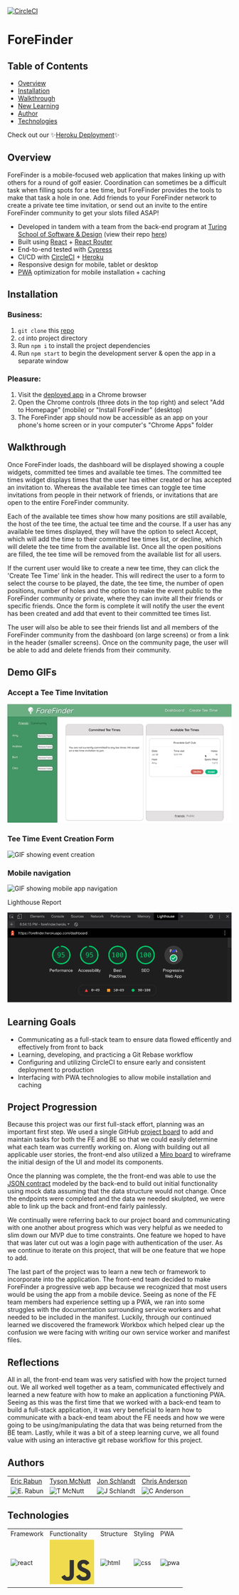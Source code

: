 [![CircleCI](https://circleci.com/gh/foreFinder/fore-finder-fe/tree/main.svg?style=shield)](https://circleci.com/gh/foreFinder/fore-finder-fe/tree/main)

# ForeFinder


## Table of Contents

* [Overview](#overview)
* [Installation](#installation)
* [Walkthrough](#walkthrough)
* [New Learning](#newlearning)
* [Author](#author)
* [Technologies](#technologies)

Check out our ✨[Heroku Deployment](https://forefinder.herokuapp.com/dashboard)✨


## Overview
ForeFinder is a mobile-focused web application that makes linking up with others for a round of golf easier. Coordination can sometimes be a difficult task when filling spots for a tee time, but ForeFinder provides the tools to make that task a hole in one. Add friends to your ForeFinder network to create a private tee time invitation, or send out an invite to the entire ForeFinder community to get your slots filled ASAP!

 - Developed in tandem with a team from the back-end program at [Turing School of Software & Design](https://turing.edu/) (view their repo [here](https://forefinder.herokuapp.com/dashboard))
 - Built using [React](https://reactjs.org/) + [React Router](reactrouter.com)
 - End-to-end tested with [Cypress](cypress.io)
 - CI/CD with [CircleCI](circleci.com) + [Heroku](heroku.com)
 - Responsive design for mobile, tablet or desktop
 - [PWA](https://developer.mozilla.org/en-US/docs/Web/Progressive_web_apps) optimization for mobile installation + caching


## Installation

### Business:
1. `git clone` this [repo](https://github.com/foreFinder/fore-finder-fe)
2. `cd` into project directory
3. Run `npm i` to install the project dependencies
4. Run `npm start` to begin the development server & open the app in a separate window

### Pleasure:
1. Visit the [deployed app](https://forefinder.herokuapp.com/dashboard) in a Chrome browser
2. Open the Chrome controls (three dots in the top right) and select "Add to Homepage" (mobile) or "Install ForeFinder" (desktop)
3. The ForeFinder app should now be accessible as an app on your phone's home screen or in your computer's "Chrome Apps" folder

## Walkthrough

Once ForeFinder loads, the dashboard will be displayed showing a couple widgets, committed tee times and available tee times.  The committed tee times widget displays times that the user has either created or has accepted an invitation to.  Whereas the available tee times can toggle tee time invitations from people in their network of friends, or invitations that are open to the entire ForeFinder community.  

Each of the available tee times show how many positions are still available, the host of the tee time, the actual tee time and the course.  If a user has any available tee times displayed, they will have the option to select Accept, which will add the time to their committed tee times list, or decline, which will delete the tee time from the available list.  Once all the open positions are filled, the tee time will be removed from the available list for all users.

If the current user would like to create a new tee time, they can click the 'Create Tee Time' link in the header.  This will redirect the user to a form to select the course to be played, the date, the tee time, the number of open positions, number of holes and the option to make the event public to the ForeFinder community or private, where they can invite all their friends or specific friends.  Once the form is complete it will notify the user the event has been created and add that event to their committed tee times list. 

The user will also be able to see their friends list and all members of the ForeFinder community from the dashboard (on large screens) or from a link in the header (smaller screens).  Once on the community page, the user will be able to add and delete friends from their community.  


## Demo GIFs

### Accept a Tee Time Invitation

<!-- <img src='' width="400"> -->
![GIF showing an invite accept](./docs/inviteaction.gif)

### Tee Time Event Creation Form

<!-- <img src='' width='400'> -->
![GIF showing event creation](./docs/formsubmission.gif)
                   
### Mobile navigation

![GIF showing mobile app navigation](./docs/mobileNav.gif)
<!-- <img src='' width='400'> -->


Lighthouse Report 

![Lighthouse Report](./docs/lighthouse.png)


## Learning Goals
- Communicating as a full-stack team to ensure data flowed efficently and effectively from front to back
- Learning, developing, and practicing a Git Rebase workflow
- Configuring and utilizing CircleCI to ensure early and consistent deployment to production
- Interfacing with PWA technologies to allow mobile installation and caching


## Project Progression

Because this project was our first full-stack effort, planning was an important first step. We used a single GitHub [project board](https://github.com/orgs/foreFinder/projects/1) to add and maintain tasks for both the FE and BE so that we could easily determine what each team was currently working on. Along with building out all applicable user stories, the front-end also utilized a [Miro board](https://miro.com/app/board/o9J_l7sQVZc=/) to wireframe the initial design of the UI and model its components.

Once the planning was complete, the the front-end was able to use the [JSON contract](https://miro.com/app/board/o9J_l7sQVZc=/) modeled by the back-end to build out initial functionality using mock data assuming that the data structure would not change. Once the endpoints were completed and the data we needed skulpted, we were able to link up the back and front-end fairly painlessly.

We continually were referring back to our project board and communicating with one another about progress which was very helpful as we needed to slim down our MVP due to time constraints.  One feature we hoped to have that was later cut out was a login page with authentication of the user.  As we continue to iterate on this project, that will be one feature that we hope to add.  

The last part of the project was to learn a new tech or framework to incorporate into the application.  The front-end team decided to make ForeFinder a progressive web app because we recognized that most users would be using the app from a mobile device.  Seeing as none of the FE team members had experience setting up a PWA, we ran into some struggles with the documentation surrounding service workers and what needed to be included in the manifest.  Luckily, through our continued learned we discovered the framework Workbox which helped clear up the confusion we were facing with writing our own service worker and manifest files. 


## Reflections

All in all, the front-end team was very satisfied with how the project turned out.  We all worked well together as a team, communicated effectively and learned a new feature with how to make an application a functioning PWA.  Seeing as this was the first time that we worked with a back-end team to build a full-stack application, it was very beneficial to learn how to communicate with a back-end team about the FE needs and how we were going to be using/manipulating the data that was being returned from the BE team. Lastly, while it was a bit of a steep learning curve, we all found value with using an interactive git rebase workflow for this project.  

## Authors
<table>
    <tr>
        <td><a href="https://github.com/errabun">Eric Rabun</td>
        <td> <a href="https://github.com/tysnj">Tyson McNutt</td>
        <td><a href="https://github.com/jon-schlandt">Jon Schlandt</td>
        <td><a href="https://github.com/mistercanderson">Chris Anderson</td>
    </tr>
    </tr>
        <td><img src="https://avatars.githubusercontent.com/u/73191225?v=4" alt="E. Rabun" width="125" height="auto" /></td>
        <td><img src="https://avatars.githubusercontent.com/u/65634894?v=4" alt="T McNutt" width="125" height="auto" /></td>
        <td><img src="https://avatars.githubusercontent.com/u/75702270?v=4" alt="J Schlandt" width="125" height="auto" /></td>
        <td><img src="https://avatars.githubusercontent.com/u/73985866?v=4" alt="C Anderson" width="125" height="auto" /></td>
    </tr>
</table>


## Technologies
<table>
    <tr>
        <td>Framework</td>
        <td>Functionality</td>
        <td>Structure</td>
        <td>Styling</td>
        <td>PWA</td>
    </tr>
    </tr>
        <td><img src="https://mildaintrainings.com/wp-content/uploads/2017/11/react-logo.png" alt="react" width="100" height="auto" /></td>
        <td><img src="https://raw.githubusercontent.com/voodootikigod/logo.js/master/js.png" alt="javascript" width="100" height="auto" /></td>
        <td><img src="https://cdn.pixabay.com/photo/2017/08/05/11/16/logo-2582748_1280.png" alt="html" width="100" height="auto" /></td>
        <td><img src="https://www.pinclipart.com/picdir/middle/175-1759459_eng-a-med-kamel-frameworks-css-css-logo.png" alt="css" width="100" height="auto" /></td>
        <td><img src="https://external-content.duckduckgo.com/iu/?u=https%3A%2F%2Fuser-images.githubusercontent.com%2F3104648%2F28351989-7f68389e-6c4b-11e7-9bf2-e9fcd4977e7a.png&f=1&nofb=1" alt="pwa" width="100" height="auto" /></td>
    </tr>
</table>

